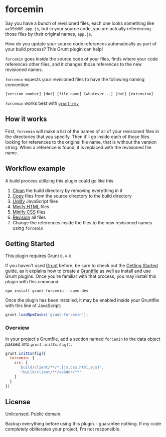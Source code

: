 # forcemin

Say you have a bunch of revisioned files, each one looks something like `ae35dd05.app.js`, but in your source code, you are actually referencing those files by their original names, `app.js`. 

How do you update your source code references automatically as part of your build process? This Grunt plugin can help!

`forcemin` goes inside the source code of your files, finds where your code references other files, and it changes those references to the new revisioned names.

`forcemin` expects your revisioned files to have the following naming convention:

`[version number] [dot] [file name] [whatever...] [dot] [extension]`

`forcemin` works best with [`grunt-rev`](https://github.com/cbas/grunt-rev/)

## How it works

First, `forcemin` will make a list of the names of all of your revisioned files in the directories that you specify. Then it'll go inside each of those files looking for references to the original file name, that is without the version string. When a reference is found, it is replaced with the revisioned file name.

## Workflow example

A build process utilizing this plugin could go like this

1. [Clean](https://github.com/gruntjs/grunt-contrib-clean) the build directory by removing everything in it
2. [Copy](https://github.com/gruntjs/grunt-contrib-copy) files from the source directory to the build directory
3. [Uglify](https://github.com/gruntjs/grunt-contrib-uglify) JavaScript files
4. [Minify HTML](https://github.com/gruntjs/grunt-contrib-htmlmin) files
5. [Minify CSS](https://github.com/gruntjs/grunt-contrib-cssmin) files
6. [Revision](https://github.com/cbas/grunt-rev/) all files
7. Change the references inside the files to the new revisioned names using `forcemin`

## Getting Started

This plugin requires Grunt `0.4.0`

If you haven't used [Grunt](http://gruntjs.com/) before, be sure to check out the [Getting Started](http://gruntjs.com/getting-started) guide, as it explains how to create a [Gruntfile](http://gruntjs.com/sample-gruntfile) as well as install and use Grunt plugins. Once you're familiar with that process, you may install this plugin with this command:

```shell
npm install grunt-forcemin --save-dev
```

Once the plugin has been installed, it may be enabled inside your Gruntfile with this line of JavaScript:

```js
grunt.loadNpmTasks('grunt-forcemin');
```

### Overview
In your project's Gruntfile, add a section named `forcemin` to the data object passed into `grunt.initConfig()`.

```js
grunt.initConfig({
  forcemin: {
    src: [
      'build/client/**/*.{js,css,html,ejs}',
      '!build/client/**/vendor/**'
    ]
  }
})
```

## License
Unlicensed. Public domain.

Backup everything before using this plugin. I guarantee nothing. If my code completely obliterates your project, I'm not responsible.